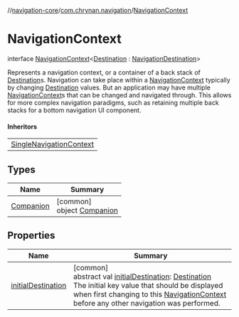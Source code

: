 //[navigation-core](../../../index.md)/[com.chrynan.navigation](../index.md)/[NavigationContext](index.md)

# NavigationContext

interface [NavigationContext](index.md)&lt;[Destination](index.md) : [NavigationDestination](../index.md#1223765350%2FClasslikes%2F-215881696)&gt;

Represents a navigation context, or a container of a back stack of [Destination](index.md)s. Navigation can take place within a [NavigationContext](index.md) typically by changing [Destination](index.md) values. But an application may have multiple [NavigationContext](index.md)s that can be changed and navigated through. This allows for more complex navigation paradigms, such as retaining multiple back stacks for a bottom navigation UI component.

#### Inheritors

| |
|---|
| [SingleNavigationContext](../-single-navigation-context/index.md) |

## Types

| Name | Summary |
|---|---|
| [Companion](-companion/index.md) | [common]<br>object [Companion](-companion/index.md) |

## Properties

| Name | Summary |
|---|---|
| [initialDestination](initial-destination.md) | [common]<br>abstract val [initialDestination](initial-destination.md): [Destination](index.md)<br>The initial key value that should be displayed when first changing to this [NavigationContext](index.md) before any other navigation was performed. |
